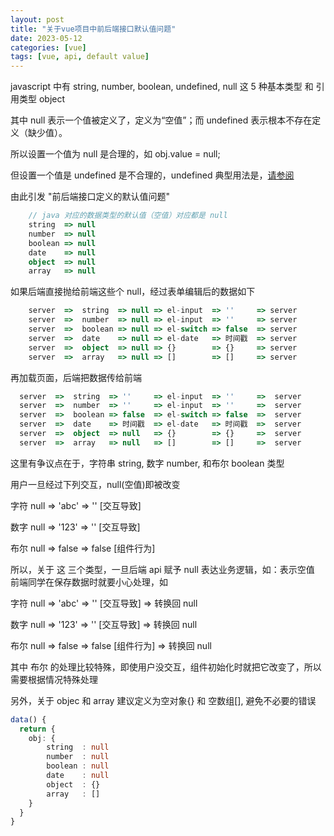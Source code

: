 ```yaml
---
layout: post
title: "关于vue项目中前后端接口默认值问题"
date: 2023-05-12
categories: [vue]
tags: [vue, api, default value]
---
```


javascript 中有 string, number, boolean, undefined, null 这 5 种基本类型 和 引用类型 object

其中 null 表示一个值被定义了，定义为“空值”；而 undefined 表示根本不存在定义（缺少值）。

所以设置一个值为 null 是合理的，如 obj.value = null;

但设置一个值是 undefined 是不合理的，undefined 典型用法是，<a href="http://www.ruanyifeng.com/blog/2014/03/undefined-vs-null.html">请参阅</a>

由此引发 "前后端接口定义的默认值问题"

```ts
    // java 对应的数据类型的默认值（空值）对应都是 null
    string  => null
    number  => null
    boolean => null
    date    => null
    object  => null
    array   => null
```

如果后端直接抛给前端这些个 null，经过表单编辑后的数据如下

```ts
    server  =>  string  => null => el-input  => ''     => server
    server  =>  number  => null => el-input  => ''     => server
    server  =>  boolean => null => el-switch => false  => server
    server  =>  date    => null => el-date   => 时间戳  => server
    server  =>  object  => null => {}        => {}     => server
    server  =>  array   => null => []        => []     => server
```

再加载页面，后端把数据传给前端

```ts
  server  =>  string  => ''     => el-input  => ''     =>  server
  server  =>  number  => ''     => el-input  => ''     =>  server
  server  =>  boolean => false  => el-switch => false  =>  server
  server  =>  date    => 时间戳  => el-date   => 时间戳  =>  server
  server  =>  object  => null   => {}        => {}     =>  server
  server  =>  array   => null   => []        => []     =>  server
```

这里有争议点在于，字符串 string, 数字 number, 和布尔 boolean 类型

用户一旦经过下列交互，null(空值)即被改变

字符 null => 'abc' => ''    [交互导致]

数字 null => '123' => ''    [交互导致]

布尔 null => false => false [组件行为]

所以，关于 这 三个类型，一旦后端 api 赋予 null 表达业务逻辑，如：表示空值
前端同学在保存数据时就要小心处理，如 


字符 null => 'abc' => ''     [交互导致]  => 转换回 null

数字 null => '123' => ''     [交互导致]  => 转换回 null

布尔 null => false => false  [组件行为]  => 转换回 null

其中 布尔 的处理比较特殊，即使用户没交互，组件初始化时就把它改变了，所以需要根据情况特殊处理

另外，关于 objec 和 array 建议定义为空对象{} 和 空数组[], 避免不必要的错误
```ts
data() {
  return {
    obj: {
        string  : null
        number  : null
        boolean : null
        date    : null
        object  : {}
        array   : []
    }
  }
}
```
